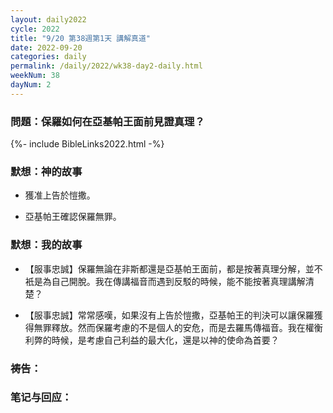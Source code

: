 ```yaml
---
layout: daily2022
cycle: 2022
title: "9/20 第38週第1天 講解真道"
date: 2022-09-20
categories: daily
permalink: /daily/2022/wk38-day2-daily.html
weekNum: 38
dayNum: 2
---
```


### 問題：保羅如何在亞基帕王面前見證真理？

{%- include BibleLinks2022.html -%}

### 默想：神的故事 
+ 獲准上告於愷撒。

+ 亞基帕王確認保羅無罪。

### 默想：我的故事
+ 【服事忠誠】保羅無論在非斯都還是亞基帕王面前，都是按著真理分解，並不衹是為自己開脫。我在傳講福音而遇到反駁的時候，能不能按著真理講解清楚？

+ 【服事忠誠】常常感嘆，如果沒有上告於愷撒，亞基帕王的判決可以讓保羅獲得無罪釋放。然而保羅考慮的不是個人的安危，而是去羅馬傳福音。我在權衡利弊的時候，是考慮自己利益的最大化，還是以神的使命為首要？

### 祷告：

### 笔记与回应：
